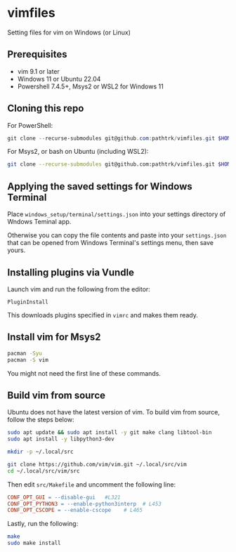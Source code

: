 # vimfiles
Setting files for vim on Windows (or Linux)

## Prerequisites

- vim 9.1 or later
- Windows 11 or Ubuntu 22.04
- Powershell 7.4.5+, Msys2 or WSL2 for Windows 11

## Cloning this repo

For PowerShell:

```powershell
git clone --recurse-submodules git@github.com:pathtrk/vimfiles.git $HOME\vimfiles  
```

For Msys2, or bash on Ubuntu (including WSL2):

```bash
git clone --recurse-submodules git@github.com:pathtrk/vimfiles.git $HOME/.vim
```

## Applying the saved settings for Windows Terminal

Place `windows_setup/terminal/settings.json` into your settings directory of Wndows Teminal app.

Otherwise you can copy the file contents and paste into your `settings.json` that can be opened from Windows Terminal's settings menu, then save yours.

## Installing plugins via Vundle

Launch vim and run the following from the editor: 

```
PluginInstall
```

This downloads plugins specified in `vimrc` and makes them ready.

## Install vim for Msys2

```bash
pacman -Syu
pacman -S vim
```

You might not need the first line of these commands.

## Build vim from source

Ubuntu does not have the latest version of vim. To build vim from source, follow the steps below:

```bash
sudo apt update && sudo apt install -y git make clang libtool-bin
sudo apt install -y libpython3-dev

mkdir -p ~/.local/src

git clone https://github.com/vim/vim.git ~/.local/src/vim
cd ~/.local/src/vim/src
```

Then edit `src/Makefile` and uncomment the following line:

```makefile
CONF_OPT_GUI = --disable-gui   #L321
CONF_OPT_PYTHON3 = --enable-python3interp  # L453
CONF_OPT_CSCOPE = --enable-cscope    # L465 
```

Lastly, run the following:

```bash
make 
sudo make install
```

